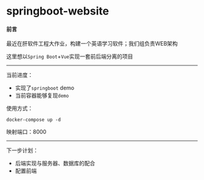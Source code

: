 # springboot-website

#### 前言

最近在肝软件工程大作业，构建一个英语学习软件；我们组负责WEB架构

这里想以`Spring Boot`+`Vue`实现一套前后端分离的项目

---

当前进度：

* 实现了`springboot` demo
* 当前容器能够复现`demo`



使用方式：

```
docker-compose up -d
```

映射端口：8000

---

下一步计划：

* 后端实现与服务器、数据库的配合
* 配置前端